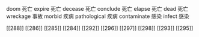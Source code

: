 




doom 死亡
expire 死亡
decease 死亡
conclude 死亡
elapse 死亡
dead 死亡
wreckage 事故
morbid 疾病
pathological 疾病
contaminate 感染
infect 感染

[[288]]
[[286]]
[[285]]
[[284]]
[[292]]
[[296]]
[[297]]
[[298]]
[[293]]
[[295]]